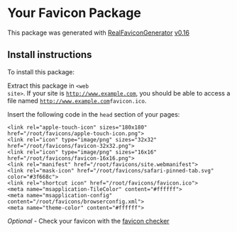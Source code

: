 # Your Favicon Package

This package was generated with [RealFaviconGenerator](https://realfavicongenerator.net/) [v0.16](https://realfavicongenerator.net/change_log#v0.16)

## Install instructions

To install this package:

Extract this package in <code>&lt;web site&gt;<?php echo /root/favicons/ ?></code>. If your site is <code>http://www.example.com</code>, you should be able to access a file named <code>http://www.example.com<?php echo /root/favicons/ ?>favicon.ico</code>.

Insert the following code in the `head` section of your pages:

    <link rel="apple-touch-icon" sizes="180x180" href="/root/favicons/apple-touch-icon.png">
    <link rel="icon" type="image/png" sizes="32x32" href="/root/favicons/favicon-32x32.png">
    <link rel="icon" type="image/png" sizes="16x16" href="/root/favicons/favicon-16x16.png">
    <link rel="manifest" href="/root/favicons/site.webmanifest">
    <link rel="mask-icon" href="/root/favicons/safari-pinned-tab.svg" color="#3f668c">
    <link rel="shortcut icon" href="/root/favicons/favicon.ico">
    <meta name="msapplication-TileColor" content="#ffffff">
    <meta name="msapplication-config" content="/root/favicons/browserconfig.xml">
    <meta name="theme-color" content="#ffffff">

*Optional* - Check your favicon with the [favicon checker](https://realfavicongenerator.net/favicon_checker)

